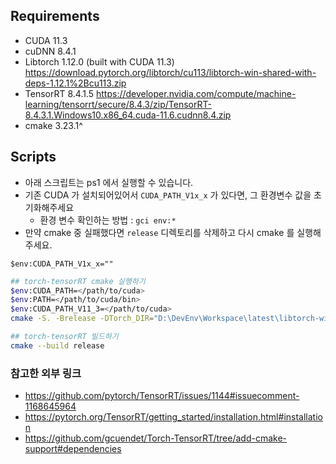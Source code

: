 
## Requirements
- CUDA 11.3
- cuDNN 8.4.1
- Libtorch 1.12.0 (built with CUDA 11.3) https://download.pytorch.org/libtorch/cu113/libtorch-win-shared-with-deps-1.12.1%2Bcu113.zip
- TensorRT 8.4.1.5 https://developer.nvidia.com/compute/machine-learning/tensorrt/secure/8.4.3/zip/TensorRT-8.4.3.1.Windows10.x86_64.cuda-11.6.cudnn8.4.zip
- cmake 3.23.1^

## Scripts
- 아래 스크립트는 ps1 에서 실행할 수 있습니다.
- 기존 CUDA 가 설치되어있어서 `CUDA_PATH_V1x_x` 가 있다면, 그 환경변수 값을 초기화해주세요
  - 환경 변수 확인하는 방법 : ``gci env:*``
- 만약 cmake 중 실패했다면 `release` 디렉토리를 삭제하고 다시 cmake 를 실행해주세요.

``` 
$env:CUDA_PATH_V1x_x=""
```

``` sh
## torch-tensorRT cmake 실행하기
$env:CUDA_PATH=</path/to/cuda>
$env:PATH=</path/to/cuda/bin>
$env:CUDA_PATH_V11_3=</path/to/cuda>
cmake -S. -Brelease -DTorch_DIR="D:\DevEnv\Workspace\latest\libtorch-win-shared-with-deps-1.12.1+cu113\libtorch\share\cmake\Torch" -DTensorRT_ROOT="D:\DevEnv\Workspace\latest\TensorRT-8.4.3.1.Windows10.x86_64.cuda-11.6.cudnn8.4\TensorRT-8.4.3.1" -DCMAKE_BUILD_TYPE="Release" -DCMAKE_PREFIX_PATH="D:\DevEnv\Workspace\latest\TensorRT-8.4.3.1.Windows10.x86_64.cuda-11.6.cudnn8.4\TensorRT-8.4.3.1;D:\DevEnv\Workspace\latest\libtorch-win-shared-with-deps-1.12.1+cu113\libtorch"
```

``` sh
## torch-tensorRT 빌드하기
cmake --build release
```


### 참고한 외부 링크
- https://github.com/pytorch/TensorRT/issues/1144#issuecomment-1168645964
- https://pytorch.org/TensorRT/getting_started/installation.html#installation
- https://github.com/gcuendet/Torch-TensorRT/tree/add-cmake-support#dependencies
